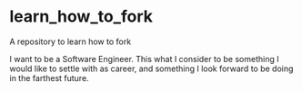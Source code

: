# learn_how_to_fork
A repository to learn how to fork

I want to be a Software Engineer. This what I consider to be something I would like to settle with as career, and something I look forward to be doing in the farthest future.
